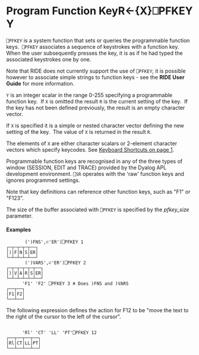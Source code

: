 




<h1 class="heading"><span class="name">Program Function Key</span><span class="command">R←{X}⎕PFKEY Y</span></h1>

`⎕PFKEY` is a system function that sets or queries the programmable function keys.  `⎕PFKEY` associates a sequence of keystrokes with a function key.  When the user subsequently presses the key, it is as if he had typed the associated keystrokes one by one.


Note that RIDE does not currently support the use of `⎕PFKEY`; it is possible however to associate simple strings to function keys - see the **RIDE User Guide** for more information.



`Y` is an integer scalar in the range 0-255 specifying a programmable function key.  If `X` is omitted the result `R` is the current setting of the key.  If the key has not been defined previously, the result is an empty character vector.


If `X` is specified it is a simple or nested character vector defining the new setting of the key.  The value of `X` is returned in the result `R`.


The elements of `X` are either character scalars or 2-element character vectors which specify keycodes. See [Keyboard Shortcuts on page 1](../../UserGuide/The%20APL%20Environment/Keyboard%20Shortcuts.htm#Keyboard_Shortcuts).


Programmable function keys are recognised in any of the three types of window (SESSION, EDIT and TRACE) provided by the Dyalog APL development environment. `⎕SR` operates with the 'raw' function keys and ignores programmed settings.


Note that key definitions can reference other function keys, such as "F1" or "F123".


The size of the buffer associated with `⎕PFKEY` is specified by the *pfkey_size* parameter.

#### Examples
```apl
       (')FNS',⊂'ER')⎕PFKEY 1
┌─┬─┬─┬─┬──┐
│)│F│N│S│ER│
└─┴─┴─┴─┴──┘
       (')VARS',⊂'ER')⎕PFKEY 2
┌─┬─┬─┬─┬─┬──┐
│)│V│A│R│S│ER│
└─┴─┴─┴─┴─┴──┘
      'F1' 'F2' ⎕PFKEY 3 ⍝ Does )FNS and )VARS
┌──┬──┐
│F1│F2│
└──┴──┘

```



The following expression defines the action for F12 to be "move the text to the right of the cursor to the left of the cursor".
```apl
   
      'Rl' 'CT' 'LL' 'PT'⎕PFKEY 12
┌──┬──┬──┬──┐
│Rl│CT│LL│PT│
└──┴──┴──┴──┘

```



